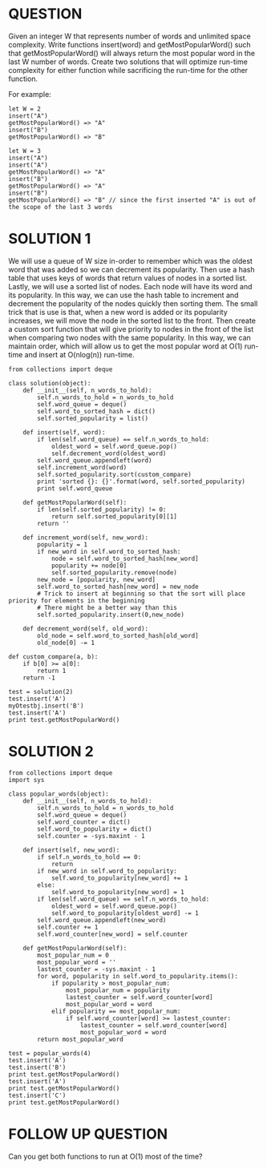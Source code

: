 # QUESTION
Given an integer W that represents number of words and unlimited space complexity.
Write functions insert(word) and getMostPopularWord() such that getMostPopularWord() will always return the most popular word in the last W number of words.
Create two solutions that will optimize run-time complexity for either function while sacrificing the run-time for the other function. 

For example:
```
let W = 2
insert("A")
getMostPopularWord() => "A"
insert("B")
getMostPopularWord() => "B"
```

```
let W = 3
insert("A")
insert("A")
getMostPopularWord() => "A"
insert("B")
getMostPopularWord() => "A"
insert("B")
getMostPopularWord() => "B" // since the first inserted "A" is out of the scope of the last 3 words
```

# SOLUTION 1
We will use a queue of W size in-order to remember which was the oldest word that was added so we can decrement its popularity.
Then use a hash table that uses keys of words that return values of nodes in a sorted list.
Lastly, we will use a sorted list of nodes. Each node will have its word and its popularity.
In this way, we can use the hash table to increment and decrement the popularity of the nodes quickly then sorting them.
The small trick that is use is that, when a new word is added or its popularity increases, we will move the node in the sorted list to the front. Then create a custom sort function that will give priority to nodes in the front of the list when comparing two nodes with the same popularity. In this way, we can maintain order, which will allow us to get the most popular word at O(1) run-time and insert at O(nlog(n)) run-time.
  
```
from collections import deque

class solution(object):
    def __init__(self, n_words_to_hold):
        self.n_words_to_hold = n_words_to_hold
        self.word_queue = deque()
        self.word_to_sorted_hash = dict()
        self.sorted_popularity = list()
    
    def insert(self, word):
        if len(self.word_queue) == self.n_words_to_hold:
            oldest_word = self.word_queue.pop()
            self.decrement_word(oldest_word)
        self.word_queue.appendleft(word)
        self.increment_word(word)
        self.sorted_popularity.sort(custom_compare)
        print 'sorted {}: {}'.format(word, self.sorted_popularity)
        print self.word_queue
        
    def getMostPopularWord(self):
        if len(self.sorted_popularity) != 0:
            return self.sorted_popularity[0][1]
        return ''
    
    def increment_word(self, new_word):
        popularity = 1
        if new_word in self.word_to_sorted_hash:
            node = self.word_to_sorted_hash[new_word]
            popularity += node[0]
            self.sorted_popularity.remove(node)
        new_node = [popularity, new_word]
        self.word_to_sorted_hash[new_word] = new_node
        # Trick to insert at beginning so that the sort will place priority for elements in the beginning
        # There might be a better way than this
        self.sorted_popularity.insert(0,new_node)
        
    def decrement_word(self, old_word):
        old_node = self.word_to_sorted_hash[old_word]
        old_node[0] -= 1
    
def custom_compare(a, b):
    if b[0] >= a[0]:
        return 1
    return -1

test = solution(2)
test.insert('A')
myOtestbj.insert('B')
test.insert('A')
print test.getMostPopularWord()
```

# SOLUTION 2
```
from collections import deque
import sys

class popular_words(object):
    def __init__(self, n_words_to_hold):
        self.n_words_to_hold = n_words_to_hold
        self.word_queue = deque()
        self.word_counter = dict()
        self.word_to_popularity = dict()
        self.counter = -sys.maxint - 1
        
    def insert(self, new_word):
        if self.n_words_to_hold == 0:
            return
        if new_word in self.word_to_popularity:
            self.word_to_popularity[new_word] += 1
        else:
            self.word_to_popularity[new_word] = 1
        if len(self.word_queue) == self.n_words_to_hold:
            oldest_word = self.word_queue.pop()
            self.word_to_popularity[oldest_word] -= 1
        self.word_queue.appendleft(new_word)
        self.counter += 1
        self.word_counter[new_word] = self.counter
        
    def getMostPopularWord(self):
        most_popular_num = 0
        most_popular_word = ''
        lastest_counter = -sys.maxint - 1
        for word, popularity in self.word_to_popularity.items():
            if popularity > most_popular_num:
                most_popular_num = popularity
                lastest_counter = self.word_counter[word]
                most_popular_word = word
            elif popularity == most_popular_num:
                if self.word_counter[word] >= lastest_counter:
                    lastest_counter = self.word_counter[word]
                    most_popular_word = word
        return most_popular_word
    
test = popular_words(4)
test.insert('A')
test.insert('B')
print test.getMostPopularWord()
test.insert('A')
print test.getMostPopularWord()
test.insert('C')
print test.getMostPopularWord()
```

# FOLLOW UP QUESTION
Can you get both functions to run at O(1) most of the time?
